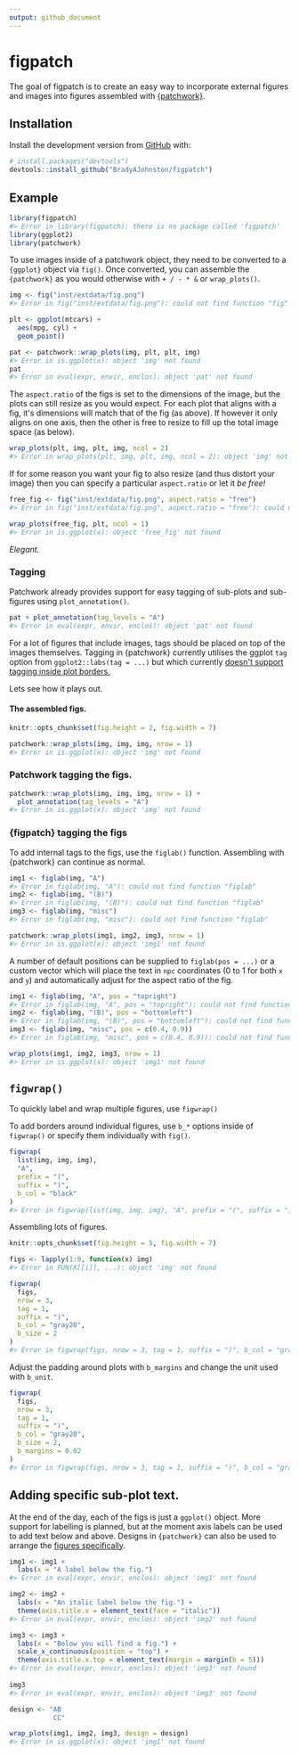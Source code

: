 ```yaml
---
output: github_document
---
```


<!-- README.md is generated from README.Rmd. Please edit that file -->



# figpatch

<!-- badges: start -->
<!-- badges: end -->

The goal of figpatch is to create an easy way to incorporate external figures
and images into figures assembled with
[{patchwork}](https://patchwork.data-imaginist.com/).

## Installation

<!-- You can install the released version of figpatch from [CRAN](https://CRAN.R-project.org) with: -->

<!-- ``` r -->
<!-- install.packages("figpatch") -->
<!-- ``` -->

Install the development version from [GitHub](https://github.com/) with:

``` r
# install.packages("devtools")
devtools::install_github("BradyAJohnston/figpatch")
```
## Example


```r
library(figpatch)
#> Error in library(figpatch): there is no package called 'figpatch'
library(ggplot2)
library(patchwork)
```

To use images inside of a patchwork object, they need to be converted to a
`{ggplot}` object via `fig()`. Once converted, you can assemble the
`{patchwork}` as you would otherwise with `+ / - * &` or `wrap_plots()`.


```r
img <- fig("inst/extdata/fig.png")
#> Error in fig("inst/extdata/fig.png"): could not find function "fig"

plt <- ggplot(mtcars) + 
  aes(mpg, cyl) + 
  geom_point()

pat <- patchwork::wrap_plots(img, plt, plt, img)
#> Error in is.ggplot(x): object 'img' not found
pat
#> Error in eval(expr, envir, enclos): object 'pat' not found
```

The `aspect.ratio` of the figs is set to the dimensions of the image, but the
plots can still resize as you would expect. For each plot that aligns with a
fig, it's dimensions will match that of the fig (as above). If however it only
aligns on one axis, then the other is free to resize to fill up the total image
space (as below).


```r
wrap_plots(plt, img, plt, img, ncol = 2)
#> Error in wrap_plots(plt, img, plt, img, ncol = 2): object 'img' not found
```

If for some reason you want your fig to also resize (and thus distort your
image) then you can specify a particular `aspect.ratio` or let it _be free!_


```r
free_fig <- fig("inst/extdata/fig.png", aspect.ratio = "free")
#> Error in fig("inst/extdata/fig.png", aspect.ratio = "free"): could not find function "fig"

wrap_plots(free_fig, plt, ncol = 1)
#> Error in is.ggplot(x): object 'free_fig' not found
```

_Elegant._

### Tagging
Patchwork already provides support for easy tagging of sub-plots and sub-figures
using `plot_annotation()`.

```r
pat + plot_annotation(tag_levels = "A")
#> Error in eval(expr, envir, enclos): object 'pat' not found
```

For a lot of figures that include images, tags should be placed on top of the images themselves.
Tagging in {patchwork} currently utilises the ggplot `tag` option 
from `ggplot2::labs(tag = ...)` but which currently [doesn't support tagging inside plot borders.](https://github.com/tidyverse/ggplot2/issues/4297)

Lets see how it plays out.

#### The assembled figs.

```r
knitr::opts_chunk$set(fig.height = 2, fig.width = 7)
```



```r
patchwork::wrap_plots(img, img, img, nrow = 1)
#> Error in is.ggplot(x): object 'img' not found
```

### Patchwork tagging the figs.

```r
patchwork::wrap_plots(img, img, img, nrow = 1) + 
  plot_annotation(tag_levels = "A")
#> Error in is.ggplot(x): object 'img' not found
```


### {figpatch} tagging the figs
To add internal tags to the figs, use the `figlab()` function. Assembling with
{patchwork} can continue as normal.


```r
img1 <- figlab(img, "A")
#> Error in figlab(img, "A"): could not find function "figlab"
img2 <- figlab(img, "(B)")
#> Error in figlab(img, "(B)"): could not find function "figlab"
img3 <- figlab(img, "misc")
#> Error in figlab(img, "misc"): could not find function "figlab"

patchwork::wrap_plots(img1, img2, img3, nrow = 1)
#> Error in is.ggplot(x): object 'img1' not found
```

A number of default positions can be supplied to `figlab(pos = ...)` or a custom
vector which will place the text in `npc` coordinates (0 to 1 for both `x` and `y`) and
automatically adjust for the aspect ratio of the fig.


```r
img1 <- figlab(img, "A", pos = "topright")
#> Error in figlab(img, "A", pos = "topright"): could not find function "figlab"
img2 <- figlab(img, "(B)", pos = "bottomleft")
#> Error in figlab(img, "(B)", pos = "bottomleft"): could not find function "figlab"
img3 <- figlab(img, "misc", pos = c(0.4, 0.9))
#> Error in figlab(img, "misc", pos = c(0.4, 0.9)): could not find function "figlab"

wrap_plots(img1, img2, img3, nrow = 1)
#> Error in is.ggplot(x): object 'img1' not found
```

## `figwrap()`
To quickly label and wrap multiple figures, use `figwrap()` 

To add borders around individual figures, use `b_*` options inside of `figwrap()` 
or specify them individually with `fig()`.


```r
figwrap(
  list(img, img, img),
  "A",
  prefix = "(",
  suffix = ")",
  b_col = "black"
)
#> Error in figwrap(list(img, img, img), "A", prefix = "(", suffix = ")", : could not find function "figwrap"
```



Assembling lots of figures.

```r
knitr::opts_chunk$set(fig.height = 5, fig.width = 7)
```


```r
figs <- lapply(1:9, function(x) img)
#> Error in FUN(X[[i]], ...): object 'img' not found

figwrap(
  figs,
  nrow = 3,
  tag = 1,
  suffix = ")",
  b_col = "gray20",
  b_size = 2
)
#> Error in figwrap(figs, nrow = 3, tag = 1, suffix = ")", b_col = "gray20", : could not find function "figwrap"
```

Adjust the padding around plots with `b_margins` and change the unit used with 
`b_unit`.

```r
figwrap(
  figs,
  nrow = 3,
  tag = 1,
  suffix = ")",
  b_col = "gray20",
  b_size = 2, 
  b_margins = 0.02
)
#> Error in figwrap(figs, nrow = 3, tag = 1, suffix = ")", b_col = "gray20", : could not find function "figwrap"
```


## Adding specific sub-plot text.
At the end of the day, each of the figs is just a `ggplot()` object. More
support for labelling is planned, but at the moment axis labels can be used to
add text below and above.
Designs in `{patchwork}` can also be used to arrange the [figures specifically](https://patchwork.data-imaginist.com/articles/guides/layout.html#moving-beyond-the-grid).


```r
img1 <- img1 + 
  labs(x = "A label below the fig.")
#> Error in eval(expr, envir, enclos): object 'img1' not found

img2 <- img2 + 
  labs(x = "An italic label below the fig.") +
  theme(axis.title.x = element_text(face = "italic"))
#> Error in eval(expr, envir, enclos): object 'img2' not found

img3 <- img3 + 
  labs(x = "Below you will find a fig.") + 
  scale_x_continuous(position = "top") + 
  theme(axis.title.x.top = element_text(margin = margin(b = 5)))
#> Error in eval(expr, envir, enclos): object 'img3' not found
  
img3
#> Error in eval(expr, envir, enclos): object 'img3' not found

design <- "AB
           CC"

wrap_plots(img1, img2, img3, design = design)
#> Error in is.ggplot(x): object 'img1' not found
```

